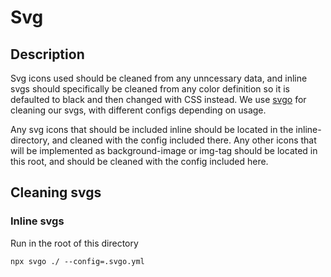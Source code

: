 # Svg

## Description
Svg icons used should be cleaned from any unncessary data, and inline svgs should specifically be cleaned from any color definition so it is defaulted to black and then changed with CSS instead. We use [svgo](https://github.com/svg/svgo) for cleaning our svgs, with different configs depending on usage.

Any svg icons that should be included inline should be located in the inline-directory, and cleaned with the config included there. Any other icons that will be implemented as background-image or img-tag should be located in this root, and should be cleaned with the config included here.

## Cleaning svgs
### Inline svgs
Run in the root of this directory
```
npx svgo ./ --config=.svgo.yml
```
